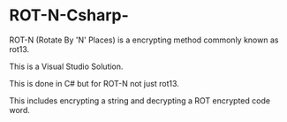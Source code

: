 # ROT-N-Csharp-

ROT-N (Rotate By 'N' Places) is a encrypting method commonly known as rot13.

This is a Visual Studio Solution.

This is done in C# but for ROT-N not just rot13.

This includes encrypting a string and decrypting a ROT encrypted code word.
